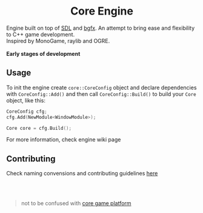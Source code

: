 # <center> Core Engine </center>

Engine built on top of [SDL](https://github.com/libsdl-org/SDL) and [bgfx](https://github.com/bkaradzic/bgfx). An attempt to bring ease and flexibility to С++ game development.  
Inspired by MonoGame, raylib and OGRE.  
<br>
**Early stages of development**

## Usage
To init the engine create `core::CoreConfig` object and declare dependencies with `CoreConfig::Add()` 
and then call `CoreConfig::Build()` to build your `Core` object, like this:


```c++
CoreConfig cfg;
cfg.Add(NewModule<WindowModule>);

Core core = cfg.Build();
```
For more information, check engine wiki page 

## Contributing 
Check naming convensions and contributing guidelines [here](https://github.com/lectroMathew/Core/blob/master/CONTRIBUTING.md)

<br>
<br>
  
> not to be confused with [core game platform](https://en.wikipedia.org/wiki/Core_\(video_game_platform\))
